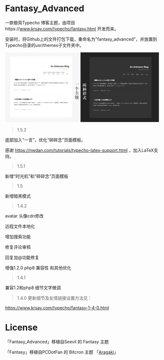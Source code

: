 # Fantasy_Advanced
一款极简Typecho 博客主题，由项目https://www.krsay.com/typecho/fantasy.html 开发而来。

安装时，将Github上的文件打包下载，重命名为"fantasy_advanced"，并放置到Typecho目录的usr/themes子文件夹中。

![screenshot](screenshot.jpg)

>1.5.2

底部加入“一言”，优化“碎碎念”页面模板。

感谢 https://nwdan.com/tutorials/typecho-latex-support.html ，加入LaTeX支持。

>1.5.1

新增“时光机”和“碎碎念”页面模板

>1.5

新增暗黑模式

>1.4.2

avatar 头像cdn修改

远程文件本地化

增加搜索功能

修复评论审核

回复加@功能修复

增强1.2.0 php8 兼容性 和其他优化

>1.4.1

兼容1.2和php8 
细节文字微调

>1.4.0 更新细节及友情链接设置方法见：

https://www.krsay.com/typecho/fantasy-1-4-0.html

# License

「Fantasy_Advanced」移植自Seevil 的 Fantasy 主题

「Fantasy」移植自PCDotFan 的 Bitcron 主题 「[Aragaki](https://github.com/pcdotfan/Aragaki)」
